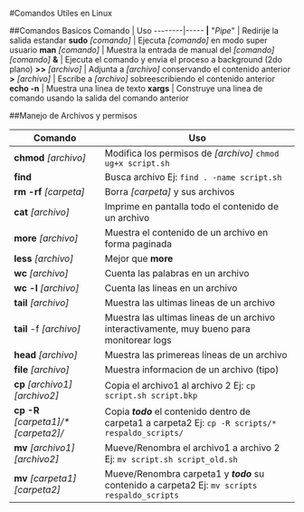 #Comandos Utiles en Linux

##Comandos Basicos
Comando | Uso
--------|-----
 **|**    "_Pipe_" | Redirije la salida estandar
 **sudo** _[comando]_ | Ejecuta _[comando]_ en modo super usuario
 **man** _[comando]_ | Muestra la entrada de manual del _[comando]_
 _[comando]_ **&** | Ejecuta el comando y envia el proceso a background (2do plano)
 **>>** _[archivo]_ | Adjunta a _[archivo]_ conservando el contenido anterior
 **>** _[archivo]_ | Escribe a _[archivo]_ sobreescribiendo el contenido anterior
 **echo -n** | Muestra una linea de texto
 **xargs** | Construye una linea de comando usando la salida del comando anterior

##Manejo de Archivos y permisos

Comando | Uso
--------|----
**chmod** <opciones> _[archivo]_ | Modifica los permisos de _[archivo]_ `chmod ug+x script.sh`
**find** |  Busca archivo Ej: `find . -name script.sh`
**rm -rf** _[carpeta]_ | Borra _[carpeta]_ y sus archivos
**cat** _[archivo]_ | Imprime en pantalla todo el contenido de un archivo
**more** _[archivo]_ | Muestra el contenido de un archivo en forma paginada
**less** _[archivo]_ | Mejor que **more**
**wc** _[archivo]_ | Cuenta las palabras en un archivo
**wc -l** _[archivo]_ | Cuenta las lineas en un archivo
**tail** _[archivo]_ | Muestra las ultimas lineas de un archivo
**tail** -f _[archivo]_ | Muestra las ultimas lineas de un archivo interactivamente, muy bueno para monitorear logs
**head** _[archivo]_ | Muestra las primereas lineas de un archivo
**file** _[archivo]_ | Muestra informacion de un archivo (tipo)
**cp** _[archivo1]_ _[archivo2]_ | Copia el archivo1 al archivo 2 Ej: `cp script.sh script.bkp`
**cp -R** _[carpeta1]/*_ _[carpeta2]/_ | Copia **_todo_** el contenido dentro de carpeta1 a carpeta2 Ej: `cp -R scripts/* respaldo_scripts/`
**mv** _[archivo1]_ _[archivo2]_ | Mueve/Renombra el archivo1 a archivo 2 Ej: `mv script.sh script_old.sh`
**mv** _[carpeta1]_ _[carpeta2]_ | Mueve/Renombra carpeta1 y  **_todo_** su contenido a carpeta2 Ej: `mv scripts respaldo_scripts`

